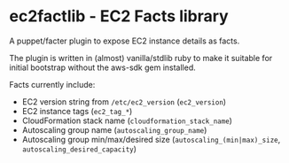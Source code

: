 # ec2factlib - EC2 Facts library

A puppet/facter plugin to expose EC2 instance details as facts.

The plugin is written in (almost) vanilla/stdlib ruby to make it suitable for
initial bootstrap without the aws-sdk gem installed.

Facts currently include:
* EC2 version string from `/etc/ec2_version` (`ec2_version`)
* EC2 instance tags (`ec2_tag_*`)
* CloudFormation stack name (`cloudformation_stack_name`)
* Autoscaling group name (`autoscaling_group_name`)
* Autoscaling group min/max/desired size (`autoscaling_(min|max)_size`, `autoscaling_desired_capacity`)
